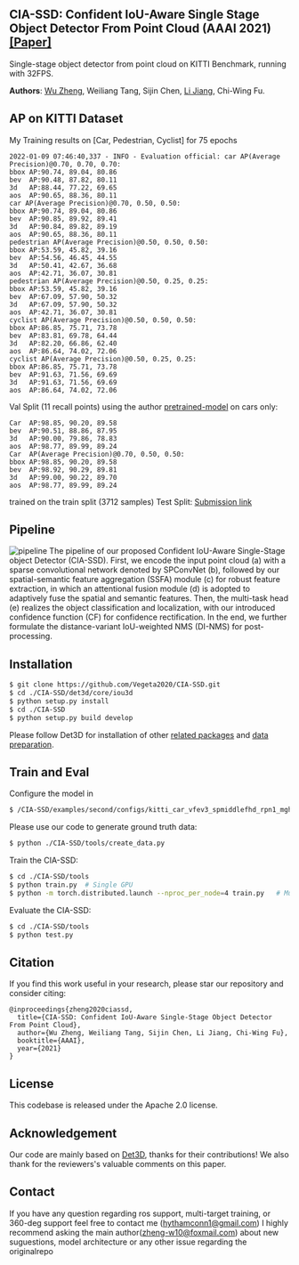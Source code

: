 ## CIA-SSD: Confident IoU-Aware Single Stage Object Detector From Point Cloud (AAAI 2021) [[Paper]](https://arxiv.org/abs/2012.03015)

Single-stage object detector from point cloud on KITTI Benchmark, running with 32FPS.

**Authors**: [Wu Zheng](https://github.com/Vegeta2020), Weiliang Tang, Sijin Chen, [Li Jiang](https://github.com/llijiang), Chi-Wing Fu.

## AP on KITTI Dataset


My Training results on [Car, Pedestrian, Cyclist] for 75 epochs
```
2022-01-09 07:46:40,337 - INFO - Evaluation official: car AP(Average Precision)@0.70, 0.70, 0.70:
bbox AP:90.74, 89.04, 80.86
bev  AP:90.48, 87.82, 80.11
3d   AP:88.44, 77.22, 69.65
aos  AP:90.65, 88.36, 80.11
car AP(Average Precision)@0.70, 0.50, 0.50:
bbox AP:90.74, 89.04, 80.86
bev  AP:90.85, 89.92, 89.41
3d   AP:90.84, 89.82, 89.19
aos  AP:90.65, 88.36, 80.11
pedestrian AP(Average Precision)@0.50, 0.50, 0.50:
bbox AP:53.59, 45.82, 39.16
bev  AP:54.56, 46.45, 44.55
3d   AP:50.41, 42.67, 36.68
aos  AP:42.71, 36.07, 30.81
pedestrian AP(Average Precision)@0.50, 0.25, 0.25:
bbox AP:53.59, 45.82, 39.16
bev  AP:67.09, 57.90, 50.32
3d   AP:67.09, 57.90, 50.32
aos  AP:42.71, 36.07, 30.81
cyclist AP(Average Precision)@0.50, 0.50, 0.50:
bbox AP:86.85, 75.71, 73.78
bev  AP:83.81, 69.78, 64.44
3d   AP:82.20, 66.86, 62.40
aos  AP:86.64, 74.02, 72.06
cyclist AP(Average Precision)@0.50, 0.25, 0.25:
bbox AP:86.85, 75.71, 73.78
bev  AP:91.63, 71.56, 69.69
3d   AP:91.63, 71.56, 69.69
aos  AP:86.64, 74.02, 72.06
```

Val Split (11 recall points) using the author [pretrained-model](https://drive.google.com/file/d/1SElYNQCsr4gctqLxmB6Fc4t7Ed8SgBgs/view?usp=sharing) on cars only:
```
Car  AP:98.85, 90.20, 89.58
bev  AP:90.51, 88.86, 87.95
3d   AP:90.00, 79.86, 78.83
aos  AP:98.77, 89.99, 89.24
Car  AP(Average Precision)@0.70, 0.50, 0.50:
bbox AP:98.85, 90.20, 89.58
bev  AP:98.92, 90.29, 89.81
3d   AP:99.00, 90.22, 89.70
aos  AP:98.77, 89.99, 89.24
```
trained on the train split (3712 samples)
Test Split: [Submission link](http://www.cvlibs.net/datasets/kitti/eval_object_detail.php?&result=b4e17f75f5baa917c4f250e832aace71682c3a84)


## Pipeline

![pipeline](https://github.com/Vegeta2020/CIA-SSD/blob/master/pictures/pipeline.png)
The pipeline of our proposed Confident IoU-Aware Single-Stage object Detector (CIA-SSD). First, we encode the input point cloud (a) with a sparse convolutional network denoted by SPConvNet (b), followed by our spatial-semantic feature aggregation (SSFA) module (c) for robust feature extraction, in which an attentional fusion module (d) is adopted to adaptively fuse the spatial and semantic features. Then, the multi-task head (e) realizes the object classification and localization, with our introduced confidence function (CF) for confidence rectification. In the end, we further formulate the distance-variant IoU-weighted NMS (DI-NMS) for post-processing.

## Installation

```bash
$ git clone https://github.com/Vegeta2020/CIA-SSD.git
$ cd ./CIA-SSD/det3d/core/iou3d
$ python setup.py install
$ cd ./CIA-SSD
$ python setup.py build develop
```
Please follow Det3D for installation of other [related packages](https://github.com/poodarchu/Det3D/blob/master/INSTALLATION.md) and [data preparation](https://github.com/poodarchu/Det3D/blob/master/GETTING_STARTED.md).

## Train and Eval

Configure the model in
```bash
$ /CIA-SSD/examples/second/configs/kitti_car_vfev3_spmiddlefhd_rpn1_mghead_syncbn.py
```

Please use our code to generate ground truth data:
```bash
$ python ./CIA-SSD/tools/create_data.py
```

Train the CIA-SSD:
```bash
$ cd ./CIA-SSD/tools
$ python train.py  # Single GPU
$ python -m torch.distributed.launch --nproc_per_node=4 train.py   # Multiple GPU
```

Evaluate the CIA-SSD:
```bash
$ cd ./CIA-SSD/tools
$ python test.py
```

## Citation
If you find this work useful in your research, please star our repository and consider citing:
```
@inproceedings{zheng2020ciassd,
  title={CIA-SSD: Confident IoU-Aware Single-Stage Object Detector From Point Cloud},
  author={Wu Zheng, Weiliang Tang, Sijin Chen, Li Jiang, Chi-Wing Fu},
  booktitle={AAAI},
  year={2021}
}
```


## License
This codebase is released under the Apache 2.0 license.

## Acknowledgement
Our code are mainly based on [Det3D](https://github.com/poodarchu/det3d), thanks for their contributions! We also thank for the reviewers's valuable comments on this paper.


## Contact
If you have any question regarding ros support, multi-target training, or 360-deg support feel free to contact me (hythamconn1@gmail.com)
I highly recommend asking the main author(zheng-w10@foxmail.com) about new suguestions, model architecture or any other issue regarding the originalrepo 
